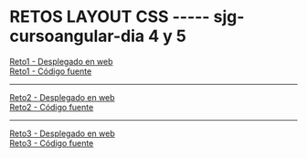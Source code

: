 # RETOS LAYOUT CSS  ----- sjg-cursoangular-dia 4 y 5

[Reto1 - Desplegado en web](https://sergiobni.github.io/sjg-cursoangular-dia4-cssflex-071122/Reto1/)
\
[Reto1 - Código fuente](https://github.com/sergiobni/sjg-cursoangular-dia4-cssflex-071122)

------------------
[Reto2 - Desplegado en web](https://sergiobni.github.io/sjg-cursoangular-dia4-cssflex-071122/Reto2/)
\
[Reto2 - Código fuente](https://github.com/sergiobni/sjg-cursoangular-dia4-cssflex-071122/tree/master/Reto2)

------------------
[Reto3 - Desplegado en web](https://sergiobni.github.io/sjg-cursoangular-dia5-layoutgrid-081122/Reto3/)
\
[Reto3 - Código fuente](https://github.com/sergiobni/sjg-cursoangular-dia5-layoutgrid-081122)


